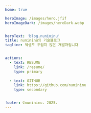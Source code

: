 ```yaml
---
home: true

heroImage: /images/hero.jfif
heroImageDark: /images/heroDark.webp


heroText: 'blog.nunininu'
title: nunininu의 기술블로그
tagline: 엑셀도 두렵지 않은 개발자입니다 


actions:
  - text: RESUME 
    link: /resume/
    type: primary
  
  - text: GITHUB
    link: https://github.com/nunininu
    type: secondary


footer: ©nunininu. 2025.
---
```

